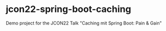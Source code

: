 # jcon22-spring-boot-caching
Demo project for the JCON22 Talk "Caching mit Spring Boot: Pain &amp; Gain"
